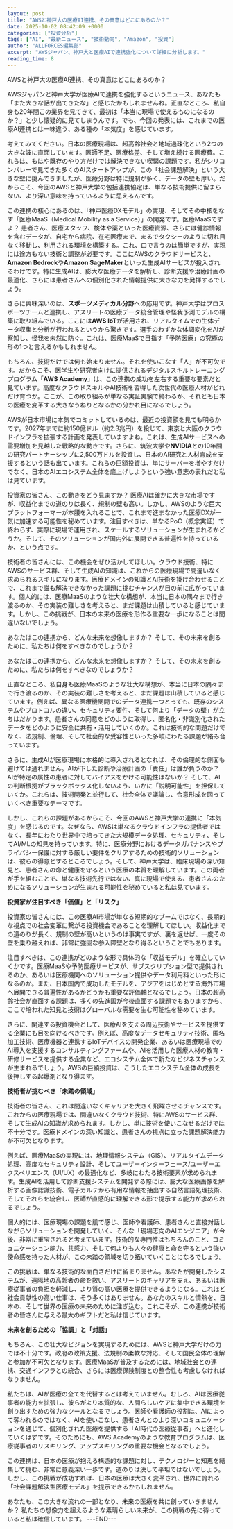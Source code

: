 ```yaml
---
layout: post
title: "AWSと神戸大の医療AI連携、その真意はどこにあるのか？"
date: 2025-10-02 08:42:09 +0000
categories: ["投資分析"]
tags: ["AI", "最新ニュース", "技術動向", "Amazon", "投資"]
author: "ALLFORCES編集部"
excerpt: "AWSジャパン、神戸大と医療AIで連携強化について詳細に分析します。"
reading_time: 8
---
```


AWSと神戸大の医療AI連携、その真意はどこにあるのか？

AWSジャパンと神戸大学が医療AIで連携を強化するというニュース、あなたも「また大きな話が出てきたな」と感じたかもしれませんね。正直なところ、私自身も20年間この業界を見てきて、最初は「本当に現場で使えるものになるのか？」と少し懐疑的に見てしまうんです。でも、今回の発表には、これまでの医療AI連携とは一味違う、ある種の「本気度」を感じています。

考えてみてください。日本の医療現場は、超高齢社会と地域過疎化という2つの大きな波に直面しています。医師不足、医療格差、そして増え続ける医療費。これらは、もはや既存のやり方だけでは解決できない喫緊の課題です。私がシリコンバレーで見てきた多くのAIスタートアップが、この「社会課題解決」という大きな壁に挑んできましたが、医療分野は特に規制が多く、データの壁も厚い。だからこそ、今回のAWSと神戸大学の包括連携協定は、単なる技術提供に留まらない、より深い意味を持っているように思えるんです。

この連携の核心にあるのは、「神戸医療DXモデル」の実現、そしてその中核をなす「医療MaaS（Medical Mobility as a Service）」の開発です。医療MaaSですよ？ 患者さん、医療スタッフ、検体や薬といった医療資源、さらには健診情報を含むデータが、自宅から病院、在宅医療まで、まるでタクシーのように切れ目なく移動し、利用される環境を構築する。これ、口で言うのは簡単ですが、実現には途方もない技術と調整が必要です。ここにAWSのクラウドサービスと、**Amazon Bedrock**や**Amazon SageMaker**といった生成AIサービスが投入されるわけです。特に生成AIは、膨大な医療データを解析し、診断支援や治療計画の最適化、さらには患者さんへの個別化された情報提供に大きな力を発揮するでしょう。

さらに興味深いのは、**スポーツメディカル分野**への応用です。神戸大学はプロスポーツチームと連携し、アスリートの医療データ統合管理や怪我予測モデルの構築に取り組んでいる。ここには**AWS IoT**が活用され、リアルタイムでの生体データ収集と分析が行われるというから驚きです。選手のわずかな体調変化をAIが察知し、怪我を未然に防ぐ。これは、医療MaaSで目指す「予防医療」の究極の形の1つと言えるかもしれません。

もちろん、技術だけでは何も始まりません。それを使いこなす「人」が不可欠です。だからこそ、医学生や研究者向けに提供されるデジタルスキルトレーニングプログラム「**AWS Academy**」は、この連携の成功を左右する重要な要素だと見ています。高度なクラウドスキルやAI技術を習得した次世代の医療人材がどれだけ育つか。ここが、この取り組みが単なる実証実験で終わるか、それとも日本の医療を変革する大きなうねりとなるかの分かれ目になるでしょう。

AWSが日本市場に本気でコミットしているのは、最近の投資額を見ても明らかです。2027年までに約150億ドル（約2.3兆円）を投じて、東京と大阪のクラウドインフラを拡張する計画を発表していますよね。これは、生成AIサービスへの需要増加を見越した戦略的な動きです。さらに、筑波大学や**NVIDIA**との10年間の研究パートナーシップに2,500万ドルを投資し、日本のAI研究と人材育成を支援するという話も出ています。これらの巨額投資は、単にサーバーを増やすだけでなく、日本のAIエコシステム全体を底上げしようという強い意志の表れだと私は見ています。

投資家の皆さん、この動きをどう見ますか？ 医療AIは確かに大きな市場ですが、収益化までの道のりは長く、規制の壁も高い。しかし、AWSのような巨大プラットフォーマーが本腰を入れることで、これまで進まなかった医療DXが一気に加速する可能性を秘めています。注目すべきは、単なるPoC（概念実証）で終わらず、実際に現場で運用され、スケールするソリューションが生まれるかどうか。そして、そのソリューションが国内外に展開できる普遍性を持っているか、という点です。

技術者の皆さんには、この機会をぜひ活かしてほしい。クラウド技術、特にAWSのサービス群、そして生成AIの知識は、これからの医療現場で間違いなく求められるスキルになります。医療ドメインの知識とAI技術を掛け合わせることで、これまで誰も解決できなかった課題に挑むチャンスが目の前に広がっています。個人的には、医療MaaSのような壮大な構想が、本当に日本の隅々まで行き渡るのか、その実装の難しさを考えると、まだ課題は山積していると感じています。しかし、この挑戦が、日本の未来の医療を形作る重要な一歩になることは間違いないでしょう。

あなたはこの連携から、どんな未来を想像しますか？ そして、その未来を創るために、私たちは何をすべきなのでしょうか？

あなたはこの連携から、どんな未来を想像しますか？ そして、その未来を創るために、私たちは何をすべきなのでしょうか？

正直なところ、私自身も医療MaaSのような壮大な構想が、本当に日本の隅々まで行き渡るのか、その実装の難しさを考えると、まだ課題は山積していると感じています。例えば、異なる医療機関間でのデータ連携一つとっても、既存のシステムやプロトコルの違い、セキュリティ要件、そして何より「データの壁」が立ちはだかります。患者さんの同意をどのように取得し、匿名化・非識別化されたデータをどのように安全に共有・活用していくのか。これは技術的な問題だけでなく、法規制、倫理、そして社会的な受容性といった多岐にわたる課題が絡み合っています。

さらに、生成AIが医療現場に本格的に導入されるとなれば、その倫理的な側面も避けては通れません。AIが下した診断や治療計画の「責任」は誰が負うのか？ AIが特定の属性の患者に対してバイアスをかける可能性はないか？ そして、AIの判断根拠がブラックボックス化しないよう、いかに「説明可能性」を担保していくか。これらは、技術開発と並行して、社会全体で議論し、合意形成を図っていくべき重要なテーマです。

しかし、これらの課題があるからこそ、今回のAWSと神戸大学の連携に「本気度」を感じるのです。なぜなら、AWSは単なるクラウドインフラの提供者ではなく、長年にわたり世界中で培ってきた大規模データ処理、セキュリティ、そしてAI/MLの知見を持っています。特に、医療分野におけるデータガバナンスやプライバシー保護に対する厳しい要件をクリアするための技術的ソリューションは、彼らの得意とするところでしょう。そして、神戸大学は、臨床現場の深い知見と、患者さんの命と健康を守るという医療の本質を理解しています。この両者が手を組むことで、単なる技術先行ではない、真に現場で使える、患者さんのためになるソリューションが生まれる可能性を秘めていると私は見ています。

**投資家が注目すべき「価値」と「リスク」**

投資家の皆さんには、この医療AI市場が単なる短期的なブームではなく、長期的な視点での社会変革に繋がる投資機会であることを理解してほしい。収益化までの道のりが長く、規制の壁が高いというのは事実ですが、裏を返せば、一度その壁を乗り越えれば、非常に強固な参入障壁となり得るということでもあります。

注目すべきは、この連携がどのような形で具体的な「収益モデル」を確立していくかです。医療MaaSや予防医療サービスが、サブスクリプション型で提供されるのか、あるいは医療機関へのソリューション提供やデータ利用料といった形になるのか。また、日本国内で成功したモデルを、アジアをはじめとする海外市場へ展開できる普遍性があるかどうかも重要な評価軸となるでしょう。日本の超高齢社会が直面する課題は、多くの先進国が今後直面する課題でもありますから、ここで培われた知見と技術はグローバルな需要を生む可能性を秘めています。

さらに、関連する投資機会として、医療AIを支える周辺技術やサービスを提供する企業にも目を向けるべきです。例えば、高度なデータセキュリティ技術、匿名加工技術、医療機器と連携するIoTデバイスの開発企業、あるいは医療現場でのAI導入を支援するコンサルティングファームや、AIを活用した医療人材の教育・研修サービスを提供する企業など、エコシステム全体で新たなビジネスチャンスが生まれるでしょう。AWSの巨額投資は、こうしたエコシステム全体の成長を後押しする起爆剤となり得ます。

**技術者が挑むべき「未踏の領域」**

技術者の皆さん、これは間違いなくキャリアを大きく飛躍させるチャンスです。これからの医療現場では、間違いなくクラウド技術、特にAWSのサービス群、そして生成AIの知識が求められます。しかし、単に技術を使いこなせるだけでは不十分です。医療ドメインの深い知識と、患者さんの視点に立った課題解決能力が不可欠となります。

例えば、医療MaaSの実現には、地理情報システム（GIS）、リアルタイムデータ処理、高度なセキュリティ設計、そしてユーザーインターフェース/ユーザーエクスペリエンス（UI/UX）の最適化など、多岐にわたる技術要素が求められます。生成AIを活用して診断支援システムを開発する際には、膨大な医療画像を解析する画像認識技術、電子カルテから有用な情報を抽出する自然言語処理技術、そしてそれらを統合し、医師が直感的に理解できる形で提示する能力が求められるでしょう。

個人的には、医療現場の課題を肌で感じ、医師や看護師、患者さんと直接対話しながらソリューションを開発していく、そんな「現場志向のAIエンジニア」が今後、非常に重宝されると考えています。技術的な専門性はもちろんのこと、コミュニケーション能力、共感力、そして何よりも人々の健康と命を守るという強い使命感を持った人材が、この未踏の領域を切り拓いていくことになるでしょう。

この挑戦は、単なる技術的な面白さだけに留まりません。あなたが開発したシステムが、遠隔地の高齢者の命を救い、アスリートのキャリアを支え、あるいは医療従事者の負担を軽減し、より質の高い医療を提供できるようになる。これほど社会貢献性の高い仕事は、そう多くはありません。あなたのスキルと情熱を、日本の、そして世界の医療の未来のために注ぎ込む。これこそが、この連携が技術者の皆さんに与える最大のギフトだと私は信じています。

**未来を創るための「協調」と「対話」**

もちろん、この壮大なビジョンを実現するためには、AWSと神戸大学だけの力では不十分です。政府の政策支援、法規制の柔軟な対応、そして国民全体の理解と参加が不可欠となります。医療MaaSが普及するためには、地域社会との連携、交通インフラとの統合、さらには医療保険制度との整合性も考慮しなければなりません。

私たちは、AIが医療の全てを代替するとは考えていません。むしろ、AIは医療従事者の能力を拡張し、彼らがより本質的な、人間らしいケアに集中できる環境を創り出すための強力なツールとなるでしょう。医師や看護師の役割は、AIによって奪われるのではなく、AIを使いこなし、患者さんとのより深いコミュニケーションを通じて、個別化された医療を提供する「AI時代の医療従事者」へと進化していくはずです。そのためにも、AWS Academyのような教育プログラムは、医療従事者のリスキリング、アップスキリングの重要な機会となるでしょう。

この連携は、日本の医療が抱える構造的な課題に対し、テクノロジーと知恵を結集して挑む、非常に意義深い一歩です。道のりは決して平坦ではないでしょう。しかし、この挑戦が成功すれば、日本の医療は大きく変革され、世界に誇れる「社会課題解決型医療モデル」を提示できるかもしれません。

あなたも、この大きな流れの一部となり、未来の医療を共に創っていきませんか？ 私たちの想像力を超えるような素晴らしい未来が、この挑戦の先に待っていると私は確信しています。
---END---